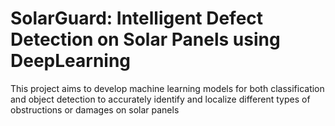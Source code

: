 # SolarGuard: Intelligent Defect Detection on Solar Panels using  DeepLearning
This project aims to develop machine learning models for both classification and object detection to accurately identify and localize different types of obstructions or damages on solar panels
